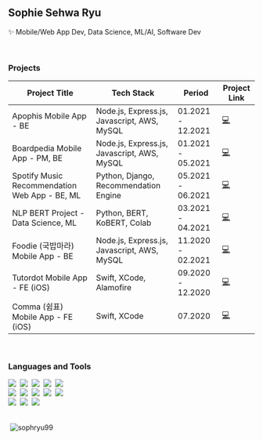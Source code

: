 

## Sophie Sehwa Ryu

<p> ✨ Mobile/Web App Dev, Data Science, ML/AI, Software Dev </p>

<br/>

### Projects

| Project Title      | Tech Stack | Period | Project Link |
| ----------- | ----------- | ----------- | ----------- |
| Apophis Mobile App - BE      | Node.js, Express.js, Javascript, AWS, MySQL       | 01.2021 - 12.2021   | [💻](https://github.com/Apophis-AppJam/ApophisServer)        |
| Boardpedia Mobile App - PM, BE      | Node.js, Express.js, Javascript, AWS, MySQL      | 01.2021 - 05.2021   | [💻](https://github.com/boardpedia)        |
| Spotify Music Recommendation Web App - BE, ML     | Python, Django, Recommendation Engine       | 05.2021 - 06.2021   | [💻](https://github.com/sophryu99/spotify-song-recommender)        |
| NLP BERT Project - Data Science, ML     | Python, BERT, KoBERT, Colab       | 03.2021 - 04.2021   | [💻](https://github.com/sophryu99/melon_chart_manipulation_classifier)        |
| Foodie (국밥마라) Mobile App - BE      |  Node.js, Express.js, Javascript, AWS, MySQL        | 11.2020 - 02.2021   | [💻](https://github.com/TutorDot/TutorDot_iOS)        |
| Tutordot Mobile App - FE (iOS)      | Swift, XCode, Alamofire       | 09.2020 - 12.2020   | [💻](https://github.com/TutorDot/TutorDot_iOS)        |
| Comma (쉼표) Mobile App - FE (iOS)      | Swift, XCode       | 07.2020   | [💻](https://github.com/soptkathon/soptkathon-client)        |


<br/>

### Languages and Tools

<div> 
  <img src="https://img.shields.io/badge/Python-3776AB?style=for-the-badge&logo=python&logoColor=white"/></a>&nbsp 
<img src = "https://img.shields.io/badge/JavaScript-F7DF1E?style=for-the-badge&logo=javascript&logoColor=black"/></a>&nbsp
<img src = "https://img.shields.io/badge/Swift-FA7343?style=for-the-badge&logo=swift&logoColor=white"/></a>&nbsp
<img src = "https://img.shields.io/badge/HTML-239120?style=for-the-badge&logo=html5&logoColor=white"/></a>&nbsp
<img src = "https://img.shields.io/badge/CSS-239120?&style=for-the-badge&logo=css3&logoColor=white"/></a>&nbsp
</div>

<div> 
  <img src="https://img.shields.io/badge/Node.js-43853D?style=for-the-badge&logo=node.js&logoColor=white"/></a>&nbsp 
<img src="https://img.shields.io/badge/Express.js-404D59?style=for-the-badge"/></a>&nbsp 
<img src = "https://img.shields.io/badge/Django-092E20?style=for-the-badge&logo=django&logoColor=white"/></a>&nbsp
<img src="https://img.shields.io/badge/MySQL-00000F?style=for-the-badge&logo=mysql&logoColor=white"/></a>&nbsp 
<img src = "https://img.shields.io/badge/PostgreSQL-316192?style=for-the-badge&logo=postgresql&logoColor=white"/></a>&nbsp
</div>

<div> 
  <img src="https://img.shields.io/badge/Amazon_AWS-232F3E?style=for-the-badge&logo=amazon-aws&logoColor=white"/></a>&nbsp 
<img src="https://img.shields.io/badge/Heroku-430098?style=for-the-badge&logo=heroku&logoColor=white"/></a>&nbsp 
<img src = "https://img.shields.io/badge/SAP-0FAAFF?style=for-the-badge&logo=sap&logoColor=white"/></a>&nbsp
</div>


<br/>

<p>&nbsp;<img align="center" src="https://github-readme-stats.vercel.app/api?username=sophryu99&show_icons=true&locale=en" alt="sophryu99" /></p>

